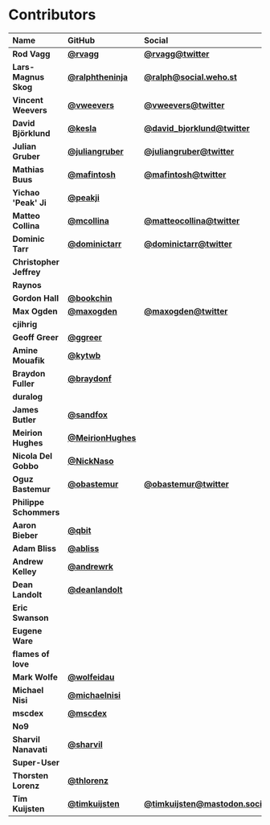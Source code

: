 # Contributors

| Name                    | GitHub                                                 | Social                                                                   |
| :---------------------- | :----------------------------------------------------- | :----------------------------------------------------------------------- |
| **Rod Vagg**            | [**@rvagg**](https://github.com/rvagg)                 | [**@rvagg@twitter**](https://twitter.com/rvagg)                          |
| **Lars-Magnus Skog**    | [**@ralphtheninja**](https://github.com/ralphtheninja) | [**@ralph@social.weho.st**](https://social.weho.st/@ralph)               |
| **Vincent Weevers**     | [**@vweevers**](https://github.com/vweevers)           | [**@vweevers@twitter**](https://twitter.com/vweevers)                    |
| **David Björklund**     | [**@kesla**](https://github.com/kesla)                 | [**@david_bjorklund@twitter**](https://twitter.com/david_bjorklund)      |
| **Julian Gruber**       | [**@juliangruber**](https://github.com/juliangruber)   | [**@juliangruber@twitter**](https://twitter.com/juliangruber)            |
| **Mathias Buus**        | [**@mafintosh**](https://github.com/mafintosh)         | [**@mafintosh@twitter**](https://twitter.com/mafintosh)                  |
| **Yichao 'Peak' Ji**    | [**@peakji**](https://github.com/peakji)               |                                                                          |
| **Matteo Collina**      | [**@mcollina**](https://github.com/mcollina)           | [**@matteocollina@twitter**](https://twitter.com/matteocollina)          |
| **Dominic Tarr**        | [**@dominictarr**](https://github.com/dominictarr)     | [**@dominictarr@twitter**](https://twitter.com/dominictarr)              |
| **Christopher Jeffrey** |                                                        |                                                                          |
| **Raynos**              |                                                        |                                                                          |
| **Gordon Hall**         | [**@bookchin**](https://github.com/bookchin)           |                                                                          |
| **Max Ogden**           | [**@maxogden**](https://github.com/maxogden)           | [**@maxogden@twitter**](https://twitter.com/maxogden)                    |
| **cjihrig**             |                                                        |                                                                          |
| **Geoff Greer**         | [**@ggreer**](https://github.com/ggreer)               |                                                                          |
| **Amine Mouafik**       | [**@kytwb**](https://github.com/kytwb)                 |                                                                          |
| **Braydon Fuller**      | [**@braydonf**](https://github.com/braydonf)           |                                                                          |
| **duralog**             |                                                        |                                                                          |
| **James Butler**        | [**@sandfox**](https://github.com/sandfox)             |                                                                          |
| **Meirion Hughes**      | [**@MeirionHughes**](https://github.com/MeirionHughes) |                                                                          |
| **Nicola Del Gobbo**    | [**@NickNaso**](https://github.com/NickNaso)           |                                                                          |
| **Oguz Bastemur**       | [**@obastemur**](https://github.com/obastemur)         | [**@obastemur@twitter**](https://twitter.com/obastemur)                  |
| **Philippe Schommers**  |                                                        |                                                                          |
| **Aaron Bieber**        | [**@qbit**](https://github.com/qbit)                   |                                                                          |
| **Adam Bliss**          | [**@abliss**](https://github.com/abliss)               |                                                                          |
| **Andrew Kelley**       | [**@andrewrk**](https://github.com/andrewrk)           |                                                                          |
| **Dean Landolt**        | [**@deanlandolt**](https://github.com/deanlandolt)     |                                                                          |
| **Eric Swanson**        |                                                        |                                                                          |
| **Eugene Ware**         |                                                        |                                                                          |
| **flames of love**      |                                                        |                                                                          |
| **Mark Wolfe**          | [**@wolfeidau**](https://github.com/wolfeidau)         |                                                                          |
| **Michael Nisi**        | [**@michaelnisi**](https://github.com/michaelnisi)     |                                                                          |
| **mscdex**              | [**@mscdex**](https://github.com/mscdex)               |                                                                          |
| **No9**                 |                                                        |                                                                          |
| **Sharvil Nanavati**    | [**@sharvil**](https://github.com/sharvil)             |                                                                          |
| **Super-User**          |                                                        |                                                                          |
| **Thorsten Lorenz**     | [**@thlorenz**](https://github.com/thlorenz)           |                                                                          |
| **Tim Kuijsten**        | [**@timkuijsten**](https://github.com/timkuijsten)     | [**@timkuijsten@mastodon.social**](https://mastodon.social/@timkuijsten) |
